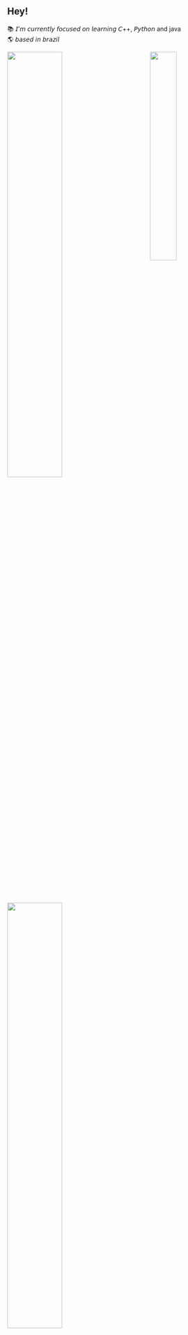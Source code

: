 ## Hey!

📚 𝘐’𝘮 𝘤𝘶𝘳𝘳𝘦𝘯𝘵𝘭𝘺 𝘧𝘰𝘤𝘶𝘴𝘦𝘥 𝘰𝘯 𝘭𝘦𝘢𝘳𝘯𝘪𝘯𝘨 𝘊++, 𝘗𝘺𝘵𝘩𝘰𝘯 and java<br>
🌎 𝘣𝘢𝘴𝘦𝘥 𝘪𝘯 𝘣𝘳𝘢𝘻𝘪𝘭<br>




<img align="right" height="35%" width="35%" src="https://media.giphy.com/media/tKolOaLsRFdDk2Q29j/giphy.gif">
 <div>
  <a href="https://github.com/ssouz">
  <img height="50%" width="50%" src="https://github-readme-stats.vercel.app/api?username=ssouz&show_icons=true&theme=synthwave&include_all_commits=true&count_private=true"/>
  <img height="50%" width="50%"  src="https://github-readme-stats.vercel.app/api/top-langs/?username=ssouz&layout=compact&theme=synthwave"/>
</div>

